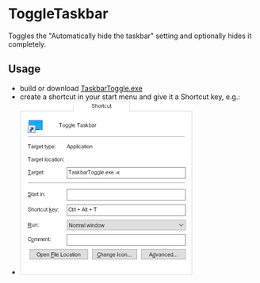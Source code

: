 # ToggleTaskbar
Toggles the "Automatically hide the taskbar" setting and optionally hides it completely.

## Usage
- build or download [TaskbarToggle.exe](../../releases/download/v1.1/TaskbarToggle.exe)
- create a shortcut in your start menu and give it a Shortcut key, e.g.:
- ![screenshot of shortcut properties](shortcut.png)
